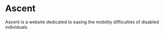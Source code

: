 # Ascent
Ascent is a website dedicated to easing the mobility difficulties of disabled individuals.

